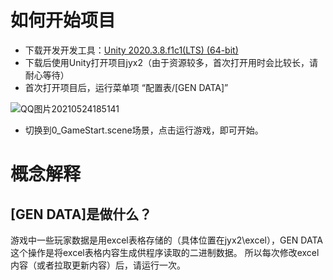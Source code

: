 # 如何开始项目

* 下载开发开发工具：[Unity 2020.3.8.f1c1(LTS) (64-bit)](https://unity.cn/releases/lts/2020#0b92326fa640)
* 下载后使用Unity打开项目jyx2（由于资源较多，首次打开用时会比较长，请耐心等待）
* 首次打开项目后，运行菜单项 “配置表/[GEN DATA]”

![QQ图片20210524185141](https://user-images.githubusercontent.com/7448857/119337176-18759080-bcc1-11eb-9e29-ed174e307cfd.png)

* 切换到0_GameStart.scene场景，点击运行游戏，即可开始。

# 概念解释

## [GEN DATA]是做什么？

游戏中一些玩家数据是用excel表格存储的（具体位置在jyx2\excel），GEN DATA这个操作是将excel表格内容生成供程序读取的二进制数据。
所以每次修改excel内容（或者拉取更新内容）后，请运行一次。

